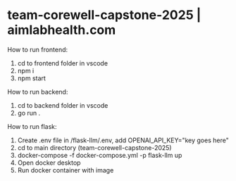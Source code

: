 # team-corewell-capstone-2025 | aimlabhealth.com

How to run frontend:

1. cd to frontend folder in vscode
2. npm i
3. npm start

How to run backend:

1. cd to backend folder in vscode
2. go run .

How to run flask:

1. Create .env file in /flask-llm/.env, add OPENAI_API_KEY="key goes here"
2. cd to main directory (team-corewell-capstone-2025)
3. docker-compose -f docker-compose.yml -p flask-llm up
4. Open docker desktop
5. Run docker container with image

